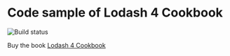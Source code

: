 # Code sample of Lodash 4 Cookbook

![Build status](https://github.com/VividCodeIO/lodash4cookbook/actions/workflows/node.js.yml/badge.svg)

Buy the book [Lodash 4 Cookbook](https://leanpub.com/lodashcookbook)
